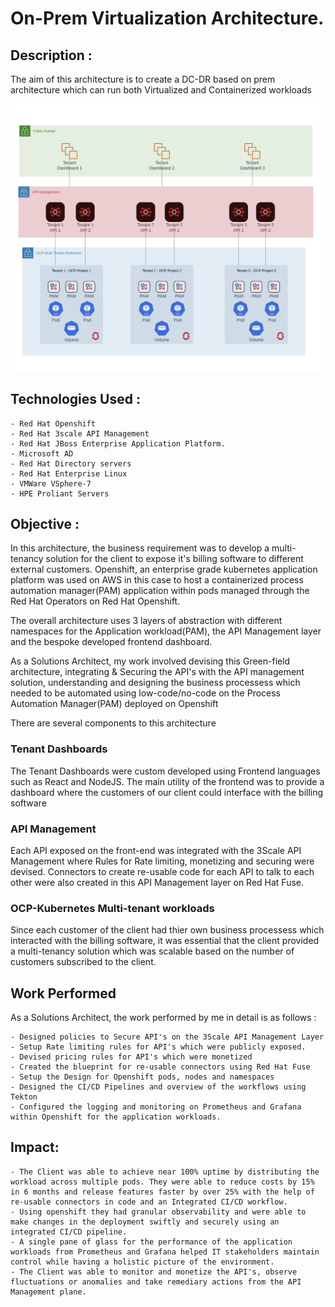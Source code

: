 # On-Prem Virtualization Architecture.

## Description :

The aim of this architecture is to create a DC-DR based on prem architecture which can run both Virtualized and Containerized workloads 

![My Image](https://github.com/peachypeachyy/portfolio-contents/blob/main/3_tier_arch/supporting_assets/3%20Tier%20Arch.jpg)

## Technologies Used :
    - Red Hat Openshift
    - Red Hat 3scale API Management
    - Red Hat JBoss Enterprise Application Platform.
    - Microsoft AD
    - Red Hat Directory servers
    - Red Hat Enterprise Linux
    - VMWare VSphere-7
    - HPE Proliant Servers

## Objective :

In this architecture, the business requirement was to develop a multi-tenancy solution for the client to expose it's billing software to different external customers. Openshift, an enterprise grade kubernetes application platform was used on AWS in this case to host a containerized process automation manager(PAM) application within pods managed through the Red Hat Operators on Red Hat Openshift.

The overall architecture uses 3 layers of abstraction with different namespaces for the Application workload(PAM), the API Management layer and the bespoke developed frontend dashboard.

As a Solutions Architect, my work involved devising this Green-field architecture, integrating & Securing the API's with the API management solution, understanding and designing the business processess which needed to be automated using low-code/no-code on the Process Automation Manager(PAM) deployed on Openshift 

There are several components to this architecture

### Tenant Dashboards

The Tenant Dashboards were custom developed using Frontend languages such as React and NodeJS. The main utility of the frontend was to provide a dashboard where the customers of our client could interface with the billing software

### API Management

Each API exposed on the front-end was integrated with the 3Scale API Management where Rules for Rate limiting, monetizing and securing were devised. Connectors to create re-usable code for each API to talk to each other were also created in this API Management layer on Red Hat Fuse.

### OCP-Kubernetes Multi-tenant workloads

Since each customer of the client had thier own business processess which interacted with the billing software, it was essential that the client provided a multi-tenancy solution which was scalable based on the number of customers subscribed to the client.

## Work Performed

As a Solutions Architect, the work performed by me in detail is as follows :

    - Designed policies to Secure API's on the 3Scale API Management Layer
    - Setup Rate limiting rules for API's which were publicly exposed.
    - Devised pricing rules for API's which were monetized
    - Created the blueprint for re-usable connectors using Red Hat Fuse
    - Setup the Design for Openshift pods, nodes and namespaces
    - Designed the CI/CD Pipelines and overview of the workflows using Tekton
    - Configured the logging and monitoring on Prometheus and Grafana within Openshift for the application workloads. 

## Impact:

    - The Client was able to achieve near 100% uptime by distributing the workload across multiple pods. They were able to reduce costs by 15% in 6 months and release features faster by over 25% with the help of re-usable connectors in code and an Integrated CI/CD workflow.
    - Using openshift they had granular observability and were able to make changes in the deployment swiftly and securely using an integrated CI/CD pipeline.
    - A single pane of glass for the performance of the application workloads from Prometheus and Grafana helped IT stakeholders maintain control while having a holistic picture of the environment.
    - The Client was able to monitor and monetize the API's, observe fluctuations or anomalies and take remediary actions from the API Management plane.